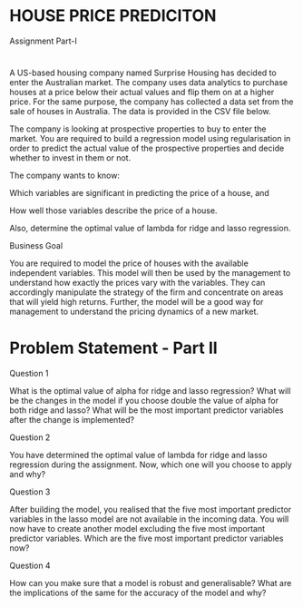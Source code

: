 # HOUSE PRICE PREDICITON 

Assignment Part-I
#
A US-based housing company named Surprise Housing has decided to enter the Australian market. 
The company uses data analytics to purchase houses at a price below their actual values and
 flip them on at a higher price.
 For the same purpose, the company has collected a data set from the sale of houses in Australia. 
The data is provided in the CSV file below.

 

The company is looking at prospective properties to buy to enter the market.
 You are required to build a regression model using regularisation in order to predict
 the actual value of the prospective properties and decide whether to invest in them or not.

 

The company wants to know:

Which variables are significant in predicting the price of a house, and

How well those variables describe the price of a house.

 

Also, determine the optimal value of lambda for ridge and lasso regression.

 

Business Goal 

 

You are required to model the price of houses with the available independent variables.
 This model will then be used by the management to understand how exactly the prices vary with the variables. 
They can accordingly manipulate the strategy of the firm and concentrate on areas that will yield high returns.
 Further, the model will be a good way for management to understand the pricing dynamics of a new market.
# Problem Statement - Part II

Question 1

What is the optimal value of alpha for ridge and lasso regression?
 What will be the changes in the model if you choose double the value of alpha for both ridge and lasso? 
What will be the most important predictor variables after the change is implemented?

 

Question 2

You have determined the optimal value of lambda for ridge and lasso regression during the assignment. 
Now, which one will you choose to apply and why?

 

Question 3

After building the model, you realised that the five most important predictor variables in the lasso model are not available in the incoming data.
 You will now have to create another model excluding the five most important predictor variables. 
Which are the five most important predictor variables now?

 

Question 4

How can you make sure that a model is robust and generalisable?
 What are the implications of the same for the accuracy of the model and why?
